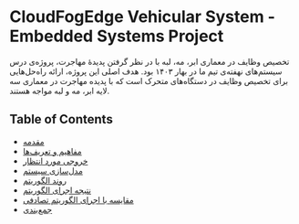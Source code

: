 # CloudFogEdge Vehicular System  - Embedded Systems Project

تخصیص وظایف در معماری ابر، مه، لبه با در نظر گرفتن پدیده‌ٔ مهاجرت، پروژه‌ی درس سیستم‌های نهفته‌ی تیم ما در بهار ۱۴۰۳ بود.
هدف اصلی این پروژه، ارائه راه‌حل‌هایی برای تخصیص وظایف در دستگاه‌های متحرک است که با پدیده مهاجرت در معماری سه لایه ابر، مه و لبه مواجه هستند.

## Table of Contents

- [مقدمه](#مقدمه)
- [مفاهیم و تعریف‌ها](#مفاهیم-و-تعریف‌ها)
- [خروجی مورد انتظار](#خروجی-مورد-انتظار)
- [مدل‌سازی سیستم](#مدل‌سازی-سیستم)
- [روند الگوریتم](#روند-الگوریتم)
- [نتیجه‌ اجرای الگوریتم](#نتیجه‌-اجرای-الگوریتم)
- [مقایسه با اجرای الگوریتم تصادفی](#مقایسه-با-اجرای-الگوریتم-تصادفی)
- [جمع‌بندی](#جمع‌بندی)

